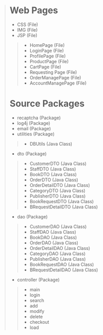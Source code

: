> # Web Pages
> - CSS (File)
> - IMG (File)
> - JSP (File)
>> - HomePage (File)
>> - LoginPage (File)
>> - ProfilePage (File)
>> - ProductPage (File)
>> - CartPage (File)
>> - Requesting Page (File)
>> - OrderManagePage (File)
>> - AccountManagePage (File)
> # Source Packages
> - recaptcha (Package)
> - log4j (Package)
> - email (Package)
> - utilities (Package)
>> - DBUtils (Java Class)
> - dto (Package)
>> - CustomerDTO (Java Class)
>> - StaffDTO (Java Class)
>> - BookDTO (Java Class)
>> - OrderDTO (Java Class)
>> - OrderDetailDTO (Java Class)
>> - CategoryDTO (Java Class)
>> - PublisherDTO (Java Class)
>> - BookRequestDTO (Java Class)
>> - BRequestDetailDTO (Java Class)
> - dao (Package)
>> - CustomerDAO (Java Class)
>> - StaffDAO (Java Class)
>> - BookDAO (Java Class)
>> - OrderDAO (Java Class)
>> - OrderDetailDAO (Java Class)
>> - CategoryDAO (Java Class)
>> - PublisherDAO (Java Class)
>> - BookRequestDAO (Java Class)
>> - BRequestDetailDAO (Java Class)
> - controller (Package)
>> - main
>> - login
>> - search
>> - add
>> - modify
>> - delete
>> - checkout
>> - load


